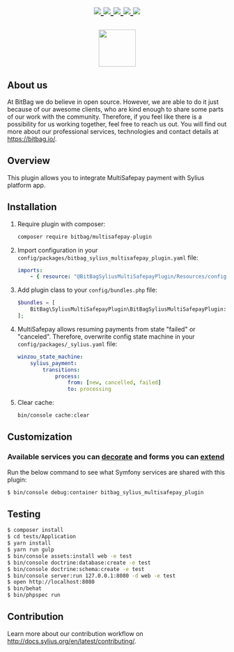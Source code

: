 <h1 align="center">
    <a href="https://packagist.org/packages/bitbag/multisafepay-plugin" title="License" target="_blank">
        <img src="https://img.shields.io/packagist/l/bitbag/multisafepay-plugin.svg" />
    </a>
    <a href="https://packagist.org/packages/bitbag/multisafepay-plugin" title="Version" target="_blank">
        <img src="https://img.shields.io/packagist/v/bitbag/multisafepay-plugin.svg" />
    </a>
    <a href="http://travis-ci.org/BitBagCommerce/SyliusMultiSafepayPlugin" title="Build status" target="_blank">
        <img src="https://img.shields.io/travis/BitBagCommerce/SyliusMultiSafepayPlugin/master.svg" />
    </a>
    <a href="https://scrutinizer-ci.com/g/BitBagCommerce/SyliusMultiSafepayPlugin/" title="Scrutinizer" target="_blank">
        <img src="https://img.shields.io/scrutinizer/g/BitBagCommerce/SyliusMultiSafepayPlugin.svg" />
    </a>
    <a href="https://packagist.org/packages/bitbag/multisafepay-plugin" title="Total Downloads" target="_blank">
        <img src="https://poser.pugx.org/bitbag/multisafepay-plugin/downloads" />
    </a>
    <p>
        <img src="https://sylius.com/assets/badge-approved-by-sylius.png" width="85">
    </p>
</h1>

## About us

At BitBag we do believe in open source. However, we are able to do it just because of our awesome clients, who are kind enough to share some parts of our work with the community. Therefore, if you feel like there is a possibility for us working together, feel free to reach us out. You will find out more about our professional services, technologies and contact details at https://bitbag.io/.

## Overview

This plugin allows you to integrate MultiSafepay payment with Sylius platform app.

## Installation

1. Require plugin with composer:

    ```bash
    composer require bitbag/multisafepay-plugin
    ```

2. Import configuration in your `config/packages/bitbag_sylius_multisafepay_plugin.yaml` file:

    ```yaml
    imports:
        - { resource: "@BitBagSyliusMultiSafepayPlugin/Resources/config/config.yml" }
    ```

3. Add plugin class to your `config/bundles.php` file:

    ```php
    $bundles = [
        BitBag\SyliusMultiSafepayPlugin\BitBagSyliusMultiSafepayPlugin::class => ['all' => true],
    ];
    ```
    
4. MultiSafepay allows resuming payments from state "failed" or "canceled". Therefore, overwrite config state machine in your `config/packages/_sylius.yaml` file:

    ```yaml
    winzou_state_machine:
        sylius_payment:
            transitions:
                process:
                    from: [new, cancelled, failed]
                    to: processing
    ```

5. Clear cache:

    ```bash
    bin/console cache:clear
    ```
 
## Customization

### Available services you can [decorate](https://symfony.com/doc/current/service_container/service_decoration.html) and forms you can [extend](http://symfony.com/doc/current/form/create_form_type_extension.html)

Run the below command to see what Symfony services are shared with this plugin:
 
```bash
$ bin/console debug:container bitbag_sylius_multisafepay_plugin
```

## Testing

```bash
$ composer install
$ cd tests/Application
$ yarn install
$ yarn run gulp
$ bin/console assets:install web -e test
$ bin/console doctrine:database:create -e test
$ bin/console doctrine:schema:create -e test
$ bin/console server:run 127.0.0.1:8080 -d web -e test
$ open http://localhost:8080
$ bin/behat
$ bin/phpspec run
```

## Contribution

Learn more about our contribution workflow on http://docs.sylius.org/en/latest/contributing/.

